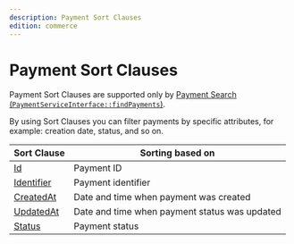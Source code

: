 ```yaml
---
description: Payment Sort Clauses
edition: commerce
---
```



# Payment Sort Clauses

Payment Sort Clauses are supported only by [Payment Search (`PaymentServiceInterface::findPayments`)](payment_api.md#get-multiple-payments).

By using Sort Clauses you can filter payments by specific attributes, for example: creation date, status, and so on.

| Sort Clause | Sorting based on |
|-----|-----|
|[Id](payment_id_sort_clause.md)|Payment ID|
|[Identifier](payment_identifier_sort_clause.md)|Payment identifier|
|[CreatedAt](payment_createdat_sort_clause.md)|Date and time when payment was created|
|[UpdatedAt](payment_updatedat_sort_clause.md)|Date and time when payment status was updated|
|[Status](payment_status_sort_clause.md)|Payment status|
